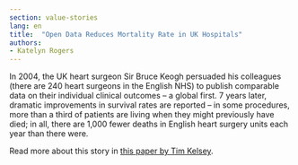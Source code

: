 ```yaml
---
section: value-stories
lang: en
title:  "Open Data Reduces Mortality Rate in UK Hospitals"
authors:
- Katelyn Rogers
---
```


In 2004, the UK heart surgeon Sir Bruce Keogh persuaded his colleagues (there are 240 heart surgeons in the English NHS) to publish comparable data on their individual clinical outcomes – a global first. 7 years later, dramatic improvements in survival rates are reported – in some procedures, more than a third of patients are living when they might previously have died; in all, there are 1,000 fewer deaths in English heart surgery units each year than there were.

Read more about this story in [this paper by Tim Kelsey](http://www.demographicsusergroup.co.uk/resources/Tim+Kelsey+DUG+2011.pdf). 
